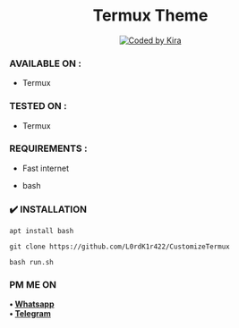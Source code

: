 <h1 align="center">
  Termux Theme
</h1>
<p align="center">
<a href="#"><img title="Coded by Kira" src="https://img.shields.io/badge/coded-by%20Kira-red?"></a>

### AVAILABLE ON :

* Termux 

### TESTED ON :

* Termux

### REQUIREMENTS :

* Fast internet

* bash

### ✔️ INSTALLATION

```
apt install bash
```
``` 
git clone https://github.com/L0rdK1r422/CustomizeTermux
```
```
bash run.sh
```
### PM ME ON

<b>• [Whatsapp](https://bit.ly/3GQHTp2)</b>
<br>
<b>• [Telegram](https://bit.ly/3J04GRd)</b>
</br>

